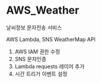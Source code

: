 # AWS_Weather
날씨정보 문자전송 서비스

AWS Lambda, SNS
WeatherMap API

1. AWS IAM 권한 수정
2. SNS 문자인증
3. Lambda requests 레이어 추가
4. 시간 트리거 이벤트 설정
